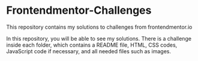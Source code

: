# Frontendmentor-Challenges
This repository contains my solutions to challenges from frontendmentor.io

In this repository, you will be able to see my solutions.
There is a challenge inside each folder, which contains a README file, HTML, CSS codes, JavaScript code if necessary, and all needed files such as images.

